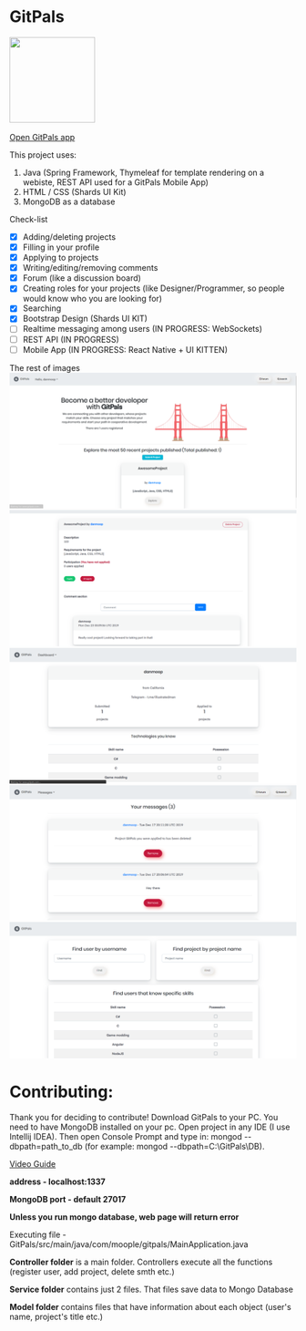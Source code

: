 # GitPals

<img src="https://image.flaticon.com/icons/svg/89/89341.svg" width="150" height="150">

[Open GitPals app](https://www.gitpals.com/)

This project uses:
1. Java (Spring Framework, Thymeleaf for template rendering on a webiste, REST API used for a GitPals Mobile App)
2. HTML / CSS (Shards UI Kit)
3. MongoDB as a database

Check-list
- [x] Adding/deleting projects
- [x] Filling in your profile
- [x] Applying to projects
- [x] Writing/editing/removing comments
- [x] Forum (like a discussion board)
- [x] Creating roles for your projects (like Designer/Programmer, so people would know who you are looking for)
- [x] Searching 
- [x] Bootstrap Design (Shards UI KIT)
- [ ] Realtime messaging among users (IN PROGRESS: WebSockets)
- [ ] REST API (IN PROGRESS)
- [ ] Mobile App (IN PROGRESS: React Native + UI KITTEN)

The rest of images
![image](gallery/1.png)
![image](gallery/2.png)
![image](gallery/3.png)
![image](gallery/4.png)
![image](gallery/5.png)

# Contributing:
Thank you for deciding to contribute! Download GitPals to your PC. You need to have MongoDB installed on your pc.
Open project in any IDE (I use Intellij IDEA). Then open Console Prompt and type in: mongod --dbpath=path_to_db (for example: mongod --dbpath=C:\GitPals\DB). 

[Video Guide](https://youtu.be/JbvxJyXmOEM)

**address - localhost:1337**

**MongoDB port - default 27017**

**Unless you run mongo database, web page will return error**

Executing file - GitPals/src/main/java/com/moople/gitpals/MainApplication.java

**Controller folder** is a main folder. Controllers execute all the functions (register user, add project, delete smth etc.)

**Service folder** contains just 2 files. That files save data to Mongo Database

**Model folder** contains files that have information about each object (user's name, project's title etc.)
